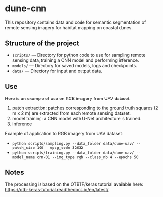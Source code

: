 # dune-cnn

This repository contains data and code for semantic segmentation of remote sensing imagery for habitat mapping on coastal dunes.

## Structure of the project

- `scripts/` — Directory for python code to use for sampling remote sensing data, training a CNN model and performing inference.
- `models/` — Directory for saved models, logs and checkpoints.
- `data/` — Directory for input and output data.

## Use
Here is an example of use on RGB imagery from UAV dataset. 
1) patch extraction: patches corresponding to the ground truth squares (2 m x 2 m) are extracted from each remote sensing dataset. 
3) model training: a CNN model with U-Net architecture is trained.
5) inference

Example of application to RGB imagery from UAV dataset:
- `python scripts/sampling.py --data_folder data/dune-uav/ --patch_size 100 --epsg_code 32632` 
- `python scripts/training.py --data_folder data/dune-uav/ --model_name cnn-01 --img_type rgb --class_nb 4 --epochs 50`

## Notes
The processing is based on the OTBTF/keras tutorial available here: https://otb-keras-tutorial.readthedocs.io/en/latest/ 
